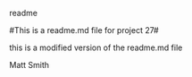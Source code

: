 readme

#This is a readme.md file for project 27#

this is a modified version of the readme.md file

Matt Smith 